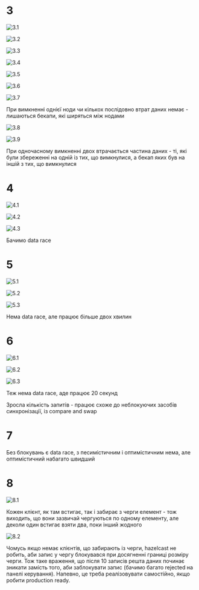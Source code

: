 # 3

![3.1](3.1.png)

![3.2](3.2.png)

![3.3](3.3.png)

![3.4](3.4.png)

![3.5](3.5.png)

![3.6](3.6.png)

![3.7](3.7.png)

При вимкненні однієї ноди чи кількох послідовно втрат даних немає - лишаються бекапи, які ширяться між нодами

![3.8](3.8.png)

![3.9](3.9.png)

При одночасному вимкненні двох втрачається частина даних - ті, які були збереженні на одній із тих, що вимкнулися, а бекап яких був на іншій з тих, що вимкнулися

# 4

![4.1](4.1.png)

![4.2](4.2.png)

![4.3](4.3.png)

Бачимо data race

# 5

![5.1](5.1.png)

![5.2](5.2.png)

![5.3](5.3.png)

Нема data race, але працює більше двох хвилин

# 6

![6.1](6.1.png)

![6.2](6.2.png)

![6.3](6.3.png)

Теж нема data race, аде працює 20 секунд

Зросла кількість запитів - працює схоже до неблокуючих засобів синхронізації, із compare and swap

# 7

Без блокувань є data race, з песимістичним і оптимістичним нема, але оптимістичний набагато швидший

# 8

![8.1](8.1.png)

Кожен клієнт, як там встигає, так і забирає з черги елемент - тож виходить, що вони зазвичай чергуються по одному елементу, але деколи один встигає взяти два, поки інший жодного

![8.2](8.2.png)

Чомусь якщо немає клієнтів, що забирають із черги, hazelcast не робить, аби запис у чергу блокувався при досягненні границі розміру черги. Тож таке враження, що після 10 записів решта даних починає зникати замість того, аби заблокувати запис (бачимо багато rejected на панелі керування). Напевно, це треба реалізовувати самостійно, якщо робити production ready.
